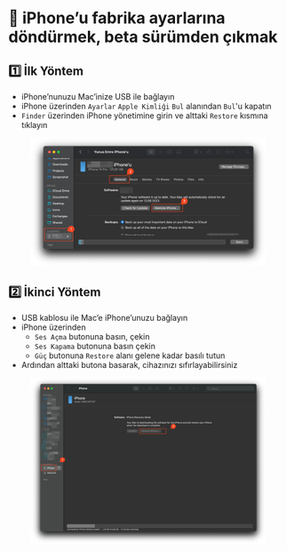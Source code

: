 # 📱 iPhone’u fabrika ayarlarına döndürmek, beta sürümden çıkmak

## 1️⃣ İlk Yöntem

* iPhone’nunuzu Mac’inize USB ile bağlayın
* iPhone üzerinden `Ayarlar` `Apple Kimliği` `Bul` alanından `Bul`'u kapatın
* `Finder` üzerinden iPhone yönetimine girin ve alttaki `Restore` kısmına tıklayın

<figure><img src="../.gitbook/assets/image.png" alt=""><figcaption></figcaption></figure>

## 2️⃣ İkinci Yöntem

* USB kablosu ile Mac’e iPhone’unuzu bağlayın
* iPhone üzerinden
  * `Ses Açma` butonuna basın, çekin
  * `Ses Kapama` butonuna basın çekin
  * `Güç` butonuna `Restore` alanı gelene kadar basılı tutun
* Ardından alttaki butona basarak, cihazınızı sıfırlayabilirsiniz

<figure><img src="../.gitbook/assets/image (1).png" alt=""><figcaption></figcaption></figure>
